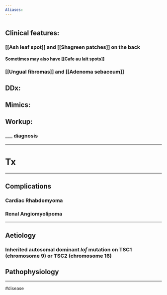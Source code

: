 ```yaml
---
Aliases: 
---
```

# 
## Clinical features:
### [[Ash leaf spot]] and [[Shagreen patches]] on the back 
#### Sometimes may also have [[Cafe au lait spots]]
### [[Ungual fibromas]] and [[Adenoma sebaceum]] 
## DDx:
###
## Mimics:
###
## Workup:
### ___ diagnosis
---
# Tx

---
## Complications
### Cardiac Rhabdomyoma
### Renal Angiomyolipoma 

---
## Aetiology
### Inherited autosomal dominant *lof* mutation on TSC1 (chromosome 9) or TSC2 (chromosome 16)
## Pathophysiology
---
#disease 